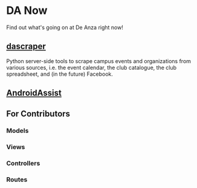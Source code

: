 DA Now
=====================

Find out what's going on at De Anza right now!

## [dascraper](https://github.com/karinassuni/dascraper)
Python server-side tools to scrape campus events and organizations from various sources, i.e. the event calendar, the club catalogue, the club spreadsheet, and (in the future) Facebook.

## [AndroidAssist](https://github.com/DevelopersGuild/AndroidAssist)

## For Contributors

### Models

### Views

### Controllers

### Routes

